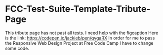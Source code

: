 # FCC-Test-Suite-Template-Tribute-Page
This tribute page has not past all tests.
I need help with the figcaption
Here is the link: https://codepen.io/jackieb/pen/qvgaRX
In order for me to pass the Responsive Web Design Project at Free Code Camp I have to change some code.
